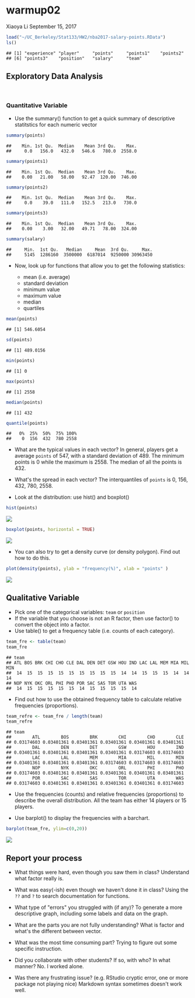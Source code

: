 warmup02
================
Xiaoya Li
September 15, 2017

``` r
load("~/UC_Berkeley/Stat133/HW2/nba2017-salary-points.RData")
ls()
```

    ## [1] "experience" "player"     "points"     "points1"    "points2"   
    ## [6] "points3"    "position"   "salary"     "team"

Exploratory Data Analysis
-------------------------

<br>

### Quantitative Variable

-   Use the summary() function to get a quick summary of descriptive statitstics for each numeric vector

``` r
summary(points)
```

    ##    Min. 1st Qu.  Median    Mean 3rd Qu.    Max. 
    ##     0.0   156.0   432.0   546.6   780.0  2558.0

``` r
summary(points1)
```

    ##    Min. 1st Qu.  Median    Mean 3rd Qu.    Max. 
    ##    0.00   21.00   58.00   92.47  120.00  746.00

``` r
summary(points2)
```

    ##    Min. 1st Qu.  Median    Mean 3rd Qu.    Max. 
    ##     0.0    39.0   111.0   152.5   213.0   730.0

``` r
summary(points3)
```

    ##    Min. 1st Qu.  Median    Mean 3rd Qu.    Max. 
    ##    0.00    3.00   32.00   49.71   78.00  324.00

``` r
summary(salary)
```

    ##     Min.  1st Qu.   Median     Mean  3rd Qu.     Max. 
    ##     5145  1286160  3500000  6187014  9250000 30963450

-   Now, look up for functions that allow you to get the following statistics:

    -   mean (i.e. average)
    -   standard deviation
    -   minimum value
    -   maximum value
    -   median
    -   quartiles

``` r
mean(points)
```

    ## [1] 546.6054

``` r
sd(points)
```

    ## [1] 489.0156

``` r
min(points)
```

    ## [1] 0

``` r
max(points)
```

    ## [1] 2558

``` r
median(points)
```

    ## [1] 432

``` r
quantile(points)
```

    ##   0%  25%  50%  75% 100% 
    ##    0  156  432  780 2558

-   What are the typical values in each vector?
    In general, players get a average `points` of 547, with a standard deviation of 489. The minimum points is 0 while the maximum is 2558. The median of all the points is 432.

-   What's the spread in each vector?
    The interquantiles of `points` is 0, 156, 432, 780, 2558.

-   Look at the distribution: use hist() and boxplot()

``` r
hist(points)
```

![](up02-Xiaoya-Li_files/figure-markdown_github-ascii_identifiers/unnamed-chunk-8-1.png)

``` r
boxplot(points, horizontal = TRUE)
```

![](up02-Xiaoya-Li_files/figure-markdown_github-ascii_identifiers/unnamed-chunk-8-2.png)

-   You can also try to get a density curve (or density polygon). Find out how to do this.

``` r
plot(density(points), ylab = "frequency(%)", xlab = "points" )
```

![](up02-Xiaoya-Li_files/figure-markdown_github-ascii_identifiers/unnamed-chunk-9-1.png)

Qualitative Variable
--------------------

-   Pick one of the categorical variables: `team` or `position`
-   If the variable that you choose is not an R factor, then use factor() to convert the object into a factor.
-   Use table() to get a frequency table (i.e. counts of each category).

``` r
team_fre <- table(team)
team_fre
```

    ## team
    ## ATL BOS BRK CHI CHO CLE DAL DEN DET GSW HOU IND LAC LAL MEM MIA MIL MIN 
    ##  14  15  15  15  15  15  15  15  15  15  14  14  15  15  15  14  14  14 
    ## NOP NYK OKC ORL PHI PHO POR SAC SAS TOR UTA WAS 
    ##  14  15  15  15  15  15  14  15  15  15  15  14

-   Find out how to use the obtained frequency table to calculate relative frequencies (proportions).

``` r
team_refre <- team_fre / length(team)
team_refre
```

    ## team
    ##        ATL        BOS        BRK        CHI        CHO        CLE 
    ## 0.03174603 0.03401361 0.03401361 0.03401361 0.03401361 0.03401361 
    ##        DAL        DEN        DET        GSW        HOU        IND 
    ## 0.03401361 0.03401361 0.03401361 0.03401361 0.03174603 0.03174603 
    ##        LAC        LAL        MEM        MIA        MIL        MIN 
    ## 0.03401361 0.03401361 0.03401361 0.03174603 0.03174603 0.03174603 
    ##        NOP        NYK        OKC        ORL        PHI        PHO 
    ## 0.03174603 0.03401361 0.03401361 0.03401361 0.03401361 0.03401361 
    ##        POR        SAC        SAS        TOR        UTA        WAS 
    ## 0.03174603 0.03401361 0.03401361 0.03401361 0.03401361 0.03174603

-   Use the frequencies (counts) and relative frequencies (proportions) to describe the overall distribution. All the team has either 14 players or 15 players.

-   Use barplot() to display the frequencies with a barchart.

``` r
barplot(team_fre, ylim=c(0,20))
```

![](up02-Xiaoya-Li_files/figure-markdown_github-ascii_identifiers/unnamed-chunk-12-1.png)

Report your process
-------------------

-   What things were hard, even though you saw them in class?
    Understand what factor really is.

-   What was easy(-ish) even though we haven't done it in class?
    Using the `??` and `?` to search documentation for functions.

-   What type of "errors" you struggled with (if any)?
    To generate a more descriptive graph, including some labels and data on the graph.

-   What are the parts you are not fully understanding?
    What is factor and what's the different between vector.

-   What was the most time consuming part?
    Trying to figure out some specific instruction.

-   Did you collaborate with other students? If so, with who? In what manner?
    No. I worked alone.

-   Was there any frustrating issue? (e.g. RStudio cryptic error, one or more package not playing nice) Markdown syntax sometimes doesn't work well.
